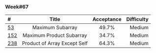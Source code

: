 
### Week#67

| # | Title | Acceptance | Difficulty
| :------------ |:---------------:| :-----:| -----:|
| [53](https://leetcode.com/problems/maximum-subarray/) | Maximum Subarray | 49.7% | Medium |
| [152](https://leetcode.com/problems/maximum-product-subarray/) | Maximum Product Subarray | 34.7% | Medium |
| [238](https://leetcode.com/problems/contains-duplicate/) | Product of Array Except Self | 64.3% | Medium |
